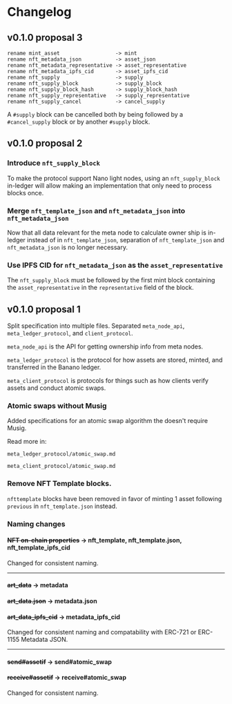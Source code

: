 # Changelog

## v0.1.0 proposal 3

```
rename mint_asset                  -> mint
rename nft_metadata_json           -> asset_json
rename nft_metadata_representative -> asset_representative
rename nft_metadata_ipfs_cid       -> asset_ipfs_cid
rename nft_supply                  -> supply
rename nft_supply_block            -> supply_block
rename nft_supply_block_hash       -> supply_block_hash
rename nft_supply_representative   -> supply_representative
rename nft_supply_cancel           -> cancel_supply
```

A `#supply` block can be cancelled both by being followed by a `#cancel_supply` block or by another `#supply` block.


## v0.1.0 proposal 2

### Introduce `nft_supply_block`

To make the protocol support Nano light nodes, using an `nft_supply_block` in-ledger will allow making an implementation that only need to process blocks once.


### Merge `nft_template_json` and `nft_metadata_json` into `nft_metadata_json`

Now that all data relevant for the meta node to calculate owner ship is in-ledger instead of in `nft_template_json`, separation of `nft_template_json` and `nft_metadata_json` is no longer necessary.


### Use IPFS CID for `nft_metadata_json` as the `asset_representative`

The `nft_supply_block` must be followed by the first mint block containing the `asset_representative` in the `representative` field of the block.


## v0.1.0 proposal 1

Split specification into multiple files.
Separated `meta_node_api`, `meta_ledger_protocol`, and `client_protocol`.

`meta_node_api` is the API for getting ownership info from meta nodes.

`meta_ledger_protocol` is the protocol for how assets are stored, minted, and transferred in the Banano ledger.

`meta_client_protocol` is protocols for things such as how clients verify assets and conduct atomic swaps.


### Atomic swaps without Musig

Added specifications for an atomic swap algorithm the doesn't require Musig.

Read more in:

`meta_ledger_protocol/atomic_swap.md`

`meta_client_protocol/atomic_swap.md`


### Remove NFT Template blocks.

`nfttemplate` blocks have been removed in favor of minting 1 asset following `previous` in `nft_template.json` instead.


### Naming changes

#### ~~NFT on-chain properties~~ -> nft_template, nft_template.json, nft_template_ipfs_cid

Changed for consistent naming.

----

#### ~~art_data~~ -> metadata
#### ~~art_data.json~~ -> metadata.json
#### ~~art_data_ipfs_cid~~ -> metadata_ipfs_cid

Changed for consistent naming and compatability with ERC-721 or ERC-1155 Metadata JSON.

----

#### ~~send#assetif~~ -> send#atomic_swap
#### ~~receive#assetif~~ -> receive#atomic_swap

Changed for consistent naming.
